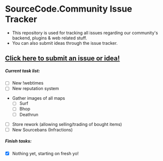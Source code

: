 # SourceCode.Community Issue Tracker

- This repository is used for tracking all issues regarding our community's backend, plugins & web related stuff.
- You can also submit ideas through the issue tracker.

## [Click here to submit an issue or idea!](https://github.com/meev/SourceCode/issues/new)

##### Current task list:
- [ ] New !webtimes
- [ ] New reputation system
- Gather images of all maps
  - [ ] Surf
  - [ ] Bhop
  - [ ] Deathrun
- [ ] Store rework (allowing selling/trading of bought items)
- [ ] New Sourcebans (Infractions)

##### Finish tasks:
- [x] Nothing yet, starting on fresh yo!
